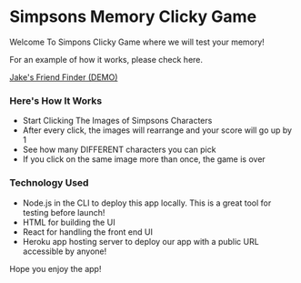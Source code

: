 # Simpsons Memory Clicky Game

Welcome To Simpons Clicky Game where we will test your memory!

For an example of how it works, please check here.


[Jake's Friend Finder (DEMO)](https://simpsons-clicky-picky.herokuapp.com/)

### Here's How It Works
- Start Clicking The Images of Simpsons Characters
- After every click, the images will rearrange and your score will go up by 1
- See how many DIFFERENT characters you can pick
- If you click on the same image more than once, the game is over


### Technology Used
- Node.js in the CLI to deploy this app locally. This is a great tool for testing before launch!
- HTML for building the UI
- React for handling the front end UI
- Heroku app hosting server to deploy our app with a public URL accessible by anyone!



Hope you enjoy the app!
